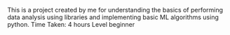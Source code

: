 This is a project created by me for understanding the basics of performing data analysis using libraries and implementing basic ML algorithms using python.
Time Taken: 4 hours
Level beginner
